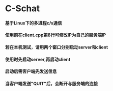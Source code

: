 # C-Schat
#### 基于Linux下的多进程c/s通信
#### 使用前在client.cpp第8行可修改IP为自己的服务端IP
#### 若在本机测试，请用两个窗口分别启动server和client
#### 使用时先启动server,再启动client
#### 启动后需客户端先发送信息
#### 当客户端发送"QUIT"后，会断开与服务端的连接
